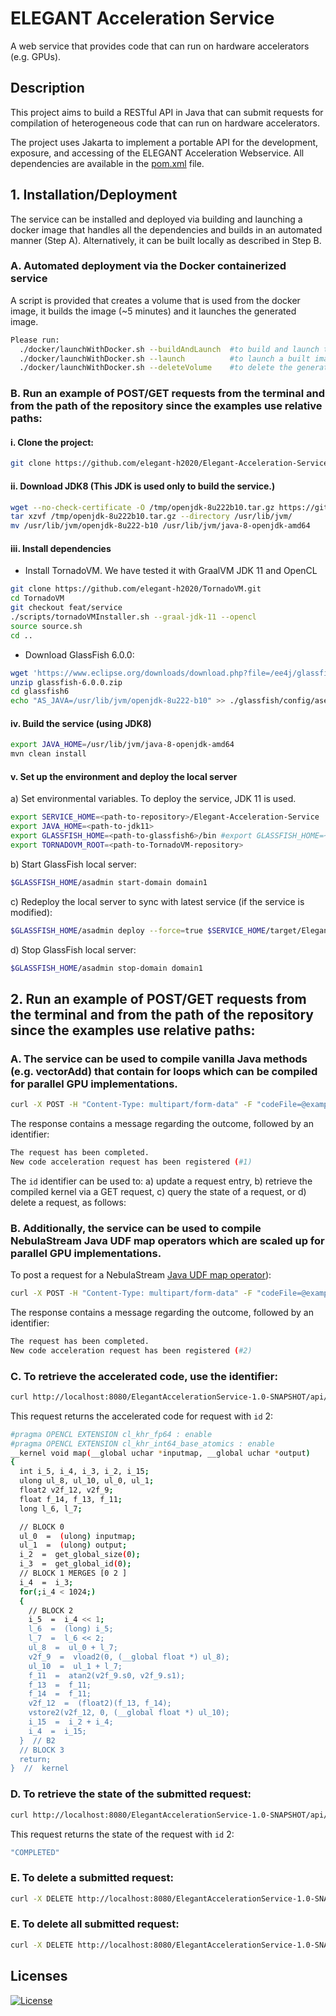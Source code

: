 # ELEGANT Acceleration Service

A web service that provides code that can run on hardware accelerators (e.g. GPUs).

## Description

This project aims to build a RESTful API in Java that can submit requests for compilation of heterogeneous code that can
run on hardware accelerators.

The project uses Jakarta to implement a portable API for the development, exposure, and accessing of the ELEGANT
Acceleration Webservice. All dependencies are available in the [pom.xml](pom.xml) file.

## 1. Installation/Deployment

The service can be installed and deployed via building and launching a docker image that handles all the dependencies and builds in an automated manner (Step A).
Alternatively, it can be built locally as described in Step B.

### A. Automated deployment via the Docker containerized service

A script is provided that creates a volume that is used from the docker image, it builds the image (~5 minutes) and it launches the generated image.
```bash
Please run:
  ./docker/launchWithDocker.sh --buildAndLaunch  #to build and launch the image, or
  ./docker/launchWithDocker.sh --launch          #to launch a built image, or
  ./docker/launchWithDocker.sh --deleteVolume    #to delete the generated volume
```

### B. Run an example of POST/GET requests from the terminal and from the path of the repository since the examples use relative paths:

#### i. Clone the project:

```bash 
git clone https://github.com/elegant-h2020/Elegant-Acceleration-Service.git
```

#### ii. Download JDK8 (This JDK is used only to build the service.)

```bash
wget --no-check-certificate -O /tmp/openjdk-8u222b10.tar.gz https://github.com/AdoptOpenJDK/openjdk8-upstream-binaries/releases/download/jdk8u222-b10/OpenJDK8U-jdk_x64_linux_8u222b10.tar.gz
tar xzvf /tmp/openjdk-8u222b10.tar.gz --directory /usr/lib/jvm/
mv /usr/lib/jvm/openjdk-8u222-b10 /usr/lib/jvm/java-8-openjdk-amd64
```

#### iii. Install dependencies

- Install TornadoVM. We have tested it with GraalVM JDK 11 and OpenCL
```bash
git clone https://github.com/elegant-h2020/TornadoVM.git
cd TornadoVM
git checkout feat/service
./scripts/tornadoVMInstaller.sh --graal-jdk-11 --opencl
source source.sh
cd ..
```

- Download GlassFish 6.0.0:

```bash
wget 'https://www.eclipse.org/downloads/download.php?file=/ee4j/glassfish/glassfish-6.0.0.zip' -O glassfish-6.0.0.zip
unzip glassfish-6.0.0.zip
cd glassfish6
echo "AS_JAVA=/usr/lib/jvm/openjdk-8u222-b10" >> ./glassfish/config/asenv.conf
```

#### iv. Build the service (using JDK8)

```bash
export JAVA_HOME=/usr/lib/jvm/java-8-openjdk-amd64
mvn clean install
```


#### v. Set up the environment and deploy the local server

a) Set environmental variables. To deploy the service, JDK 11 is used.
```bash
export SERVICE_HOME=<path-to-repository>/Elegant-Acceleration-Service
export JAVA_HOME=<path-to-jdk11>
export GLASSFISH_HOME=<path-to-glassfish6>/bin #export GLASSFISH_HOME=~/glassfish6/glassfish/bin
export TORNADOVM_ROOT=<path-to-TornadoVM-repository>
```

b) Start GlassFish local server:

```bash
$GLASSFISH_HOME/asadmin start-domain domain1
```

c) Redeploy the local server to sync with latest service (if the service is modified):
```bash
$GLASSFISH_HOME/asadmin deploy --force=true $SERVICE_HOME/target/ElegantAccelerationService-1.0-SNAPSHOT.war
```

d) Stop GlassFish local server:

```bash
$GLASSFISH_HOME/asadmin stop-domain domain1
```

## 2. Run an example of POST/GET requests from the terminal and from the path of the repository since the examples use relative paths:

### A. The service can be used to compile vanilla Java methods (e.g. vectorAdd) that contain for loops which can be compiled for parallel GPU implementations.
```bash
curl -X POST -H "Content-Type: multipart/form-data" -F "codeFile=@examples/inputFiles/vectorAdd.java" -F "jsonFile=@examples/inputFiles/deviceInfoJava.json" http://localhost:8080/ElegantAccelerationService-1.0-SNAPSHOT/api/acceleration/submit
```

The response contains a message regarding the outcome, followed by an identifier:
```bash
The request has been completed.
New code acceleration request has been registered (#1)
```

The `id` identifier can be used to: a) update a request entry, b) retrieve the compiled kernel via a GET request, c) query the state of a
request, or d) delete a request, as follows:

### B. Additionally, the service can be used to compile NebulaStream Java UDF map operators which are scaled up for parallel GPU implementations.
To post a request for a NebulaStream [Java UDF map operator](https://github.com/nebulastream/nebulastream-tutorial/blob/main/java-client-example/src/main/java/stream/nebula/example/JavaUdfExample.java)):

```bash
curl -X POST -H "Content-Type: multipart/form-data" -F "codeFile=@examples/inputFiles/customMapFloat.java" -F "jsonFile=@examples/inputFiles/deviceInfoCustomMap.json" http://localhost:8080/ElegantAccelerationService-1.0-SNAPSHOT/api/acceleration/submit
```

The response contains a message regarding the outcome, followed by an identifier:
```bash
The request has been completed.
New code acceleration request has been registered (#2)
```

### C. To retrieve the accelerated code, use the identifier:

```bash
curl http://localhost:8080/ElegantAccelerationService-1.0-SNAPSHOT/api/acceleration/2/retrieve
```

This request returns the accelerated code for request with `id` 2:

```bash
#pragma OPENCL EXTENSION cl_khr_fp64 : enable  
#pragma OPENCL EXTENSION cl_khr_int64_base_atomics : enable  
__kernel void map(__global uchar *inputmap, __global uchar *output)
{
  int i_5, i_4, i_3, i_2, i_15; 
  ulong ul_8, ul_10, ul_0, ul_1; 
  float2 v2f_12, v2f_9; 
  float f_14, f_13, f_11; 
  long l_6, l_7; 

  // BLOCK 0
  ul_0  =  (ulong) inputmap;
  ul_1  =  (ulong) output;
  i_2  =  get_global_size(0);
  i_3  =  get_global_id(0);
  // BLOCK 1 MERGES [0 2 ]
  i_4  =  i_3;
  for(;i_4 < 1024;)
  {
    // BLOCK 2
    i_5  =  i_4 << 1;
    l_6  =  (long) i_5;
    l_7  =  l_6 << 2;
    ul_8  =  ul_0 + l_7;
    v2f_9  =  vload2(0, (__global float *) ul_8);
    ul_10  =  ul_1 + l_7;
    f_11  =  atan2(v2f_9.s0, v2f_9.s1);
    f_13  =  f_11;
    f_14  =  f_11;
    v2f_12  =  (float2)(f_13, f_14);
    vstore2(v2f_12, 0, (__global float *) ul_10);
    i_15  =  i_2 + i_4;
    i_4  =  i_15;
  }  // B2
  // BLOCK 3
  return;
}  //  kernel
```

### D. To retrieve the state of the submitted request:

```bash
curl http://localhost:8080/ElegantAccelerationService-1.0-SNAPSHOT/api/acceleration/2/state
```

This request returns the state of the request with `id` 2:

```bash
"COMPLETED"
```

### E. To delete a submitted request:

```bash
curl -X DELETE http://localhost:8080/ElegantAccelerationService-1.0-SNAPSHOT/api/acceleration/2/
```

### E. To delete all submitted request:
```bash
curl -X DELETE http://localhost:8080/ElegantAccelerationService-1.0-SNAPSHOT/api/acceleration/clean
```

## Licenses

[![License](https://img.shields.io/badge/License-Apache%202.0-red.svg)]([https://github.com/beehive-lab/TornadoVM/blob/master/LICENSE_APACHE2](https://github.com/stratika/elegant-acceleration-service/blob/main/LICENSE.txt))

